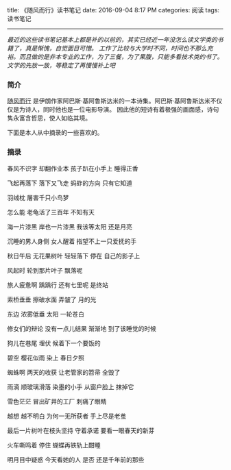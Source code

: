title: 《随风而行》读书笔记
date: 2016-09-04 8:17 PM
categories: 阅读
tags: 读书笔记

---
*最近的这些读书笔记基本上都是补的以前的，其实已经近一年没怎么读文学类的书籍了，真是惭愧，自觉面目可憎。
工作了比较与大学时不同，时间也不那么充裕。而且做的是非本专业的工作，为了三餐，为了果腹，只能多看技术类的书了。
文学的先放一放，等稳定了再慢慢补上吧*


### 简介
[随风而行](https://book.douban.com/subject/1966573/) 是伊朗作家阿巴斯·基阿鲁斯达米的一本诗集。阿巴斯·基阿鲁斯达米不仅仅是为诗人，同时他也是一位电影导演。
因此他的短诗有着极强的画面感，诗句隽永富含哲思，使人如临其境。


下面是本人从中摘录的一些喜欢的。

### 摘录
春风不识字
却翻作业本
孩子趴在小手上
睡得正香

飞起再落下
落下又飞走
蚂蚱的方向
只有它知道

羽绒枕
屠害千只小鸟梦

怎么能
老龟活了三百年
不知有天
<!--more-->

海一片漆黑
岸也一片漆黑
我该等太阳
还是月亮

沉睡的男人身侧
女人醒着
指望不上一只爱抚的手

秋日午后
无花果树叶
轻轻落下
停在
自己的影子上

风起时
轮到那片叶子
飘落呢

旅人疲惫啊
踽踽行
还有七里呢
是终站

索桥垂垂
擦破水面
弄皱了
月的光

东边
浓雾低垂
太阳
一轮苍白

修女们的辩论
没有一点儿结果
渐渐地
到了该睡觉的时候

狗儿在巷尾
埋伏
候着下一个要饭的

碧空
樱花似雨
染上
春日夕照

蜘蛛啊
两天的收获
让老管家的笤帚
全毁了

雨滴
顺玻璃滑落
染墨的小手
从窗户脸上
抹掉它

雪色茫茫
冒出矿井的工厂
刺痛了眼睛

越想
越不明白
为何一无所获者
手上尽是老茧

最后一片树叶在枝头坚持
守着承诺
要看一眼春天的新芽

火车嘶鸣着
停住
蝴蝶再铁轨上酣睡

明月目中疑惑
今天看她的人
是否
还是千年前的那些

